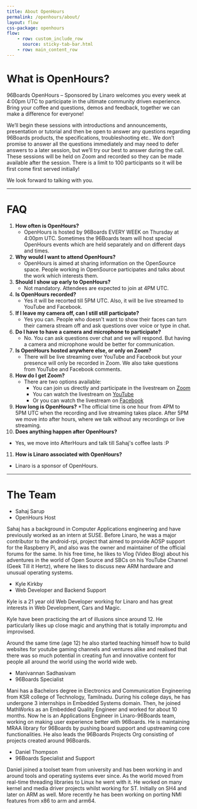 ```yaml
---
title: About OpenHours
permalink: /openhours/about/
layout: flow
css-package: openhours
flow:
    - row: custom_include_row
      source: sticky-tab-bar.html
    - row: main_content_row
---
```

# What is OpenHours?

96Boards OpenHours – Sponsored by Linaro welcomes you every week at 4:00pm UTC to participate in the ultimate community driven experience. Bring your coffee and questions, demos and feedback, together we can make a difference for everyone!

We’ll begin these sessions with introductions and announcements, presentation or tutorial and then be open to answer any questions regarding 96Boards products, the specifications, troubleshooting etc.. We don’t promise to answer all the questions immediately and may need to defer answers to a later session, but we’ll try our best to answer during the call. These sessions will be held on Zoom and recorded so they can be made available after the session. There is a limit to 100 participants so it will be first come first served initially!

We look forward to talking with you.

***

# FAQ

1. **How often is OpenHours?**
   * OpenHours is hosted by 96Boards EVERY WEEK on Thursday at 4:00pm UTC. Sometimes the 96Boards team will host special OpenHours events which are held separately and on different days and times.
2. **Why would I want to attend OpenHours?**
   * OpenHours is aimed at sharing information on the OpenSource space. People working in OpenSource participates and talks about the work which interests them.
3. **Should I show up early to OpenHours?**
   * Not mandatory. Attendees are expected to join at 4PM UTC.
4. **Is OpenHours recorded?**
   * Yes it will be recorted till 5PM UTC. Also, it will be live streamed to YouTube and Facebook.
5. **If I leave my camera off, can I still still participate?**
   * Yes you can. People who doesn't want to show their faces can turn their camera stream off and ask questions over voice or type in chat.
6. **Do I have to have a camera and microphone to participate?**
   * No. You can ask questions over chat and we will respond. But having a camera and microphone would be better for communication.
7. **Is OpenHours hosted anywhere else, or only on Zoom?**
   * There will be live streaming over YouTube and Facebook but your presence will only be recorded in Zoom. We also take questions from YouTube and Facebook comments.
8. **How do I get Zoom?**
   * There are two options available:
      * You can join us directly and participate in the livestream on [Zoom](https://zoom.us/j/544757552)
      * You can watch the livestream on [YouTube](https://www.youtube.com/96boards)
      * Or you can watch the livestream on [Facebook](https://www.facebook.com/96Boards/)
9. **How long is OpenHours?**
   *The official time is one hour from 4PM to 5PM UTC when the recording and live streaming takes place. After 5PM we move into after hours, where we talk without any recordings or live streaming.
10. **Does anything happen after OpenHours?**
   * Yes, we move into AfterHours and talk till Sahaj's coffee lasts :P
11. **How is Linaro associated with OpenHours?**
   * Linaro is a sponsor of OpenHours.

***

# The Team

<div class="container">
<div class="row">
<div class="col-sm-3">
<div class="openhours-about-image" style="background-image:url({% asset_path 'sahaj-small.jpg' %});"></div>
<ul class="name-and-title text-center">
<li>Sahaj Sarup</li>
<li>OpenHours Host</li>
</ul>
</div>
<div class="col-sm-9" markdown="1">
Sahaj has a background in Computer Applications engineering and have previously worked as an intern at SUSE. Before Linaro, he was a major contributor to the android-rpi, project that aimed to provide AOSP support for the Raspberry Pi, and also was the owner and maintainer of the official forums for the same. In his free time, he likes to Vlog (Video Blog) about his adventures in the world of Open Source and SBCs on his YouTube Channel (Geek Till it Hertz), where he likes to discuss new ARM hardware and unusual operating systems.
</div>
</div>


<div class="row">
<div class="col-sm-3">
<div class="openhours-about-image" style="background-image:url({% asset_path 'profile-placeholder.jpg' %});"></div>
<ul class="name-and-title text-center">
<li>Kyle Kirkby</li>
<li>Web Developer and Backend Support</li>
</ul>
</div>
<div class="col-sm-9" markdown="1">

Kyle is a 21 year old Web Developer working for Linaro and has great interests in Web Development, Cars and Magic.

Kyle have been practicing the art of illusions since around 12. He particularly likes up close magic and anything that is totally impromptu and improvised.

Around the same time (age 12) he also started teaching himself how to build websites for youtube gaming channels and ventures alike and realised that there was so much potential in creating fun and innovative content for people all around the world using the world wide web.
</div>
</div>

<div class="row">
<div class="col-sm-3">
<div class="openhours-about-image" style="background-image:url({% asset_path 'mani-small.jpg' %});"></div>
<ul class="name-and-title text-center">
<li>Manivannan Sadhasivam</li>
<li>96Boards Specialist</li>
</ul>
</div>
<div class="col-sm-9" markdown="1">
Mani has a Bachelors degree in Electronics and Communication Engineering from KSR college of Technology, Tamilnadu. During his college days, he has undergone 3 internships in Embedded Systems domain. Then, he joined MathWorks as an Embedded Quality Engineer and worked for about 10 months. Now he is an Applications Engineer in Linaro-96Boards team, working on making user experience better with 96Boards. He is maintaining MRAA library for 96Boards by pushing board support and upstreaming core functionalities. He also leads the 96Boards Projects Org consisting of projects created around 96Boards.
</div>
</div>

<div class="row">
<div class="col-sm-3">
<div class="openhours-about-image" style="background-image:url({% asset_path 'daniel-small.jpg' %});"></div>
<ul class="name-and-title text-center">
<li>Daniel Thompson</li>
<li>96Boards Specialist and Support</li>
</ul>
</div>
<div class="col-sm-9" markdown="1">
Daniel joined a toolset team from university and has been working in and around tools and operating systems ever since. As the world moved from real-time threading libraries to Linux he went with it. He worked on many kernel and media driver projects whilst working for ST. Initially on SH4 and later on ARM as well. More recently he has been working on porting NMI features from x86 to arm and arm64.
</div>
</div>

</div>
